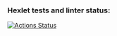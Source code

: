 ### Hexlet tests and linter status:
[![Actions Status](https://github.com/ainuurrka/python-project-49/actions/workflows/hexlet-check.yml/badge.svg)](https://github.com/ainuurrka/python-project-49/actions)